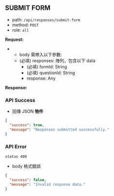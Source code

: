 ## SUBMIT FORM

- path: `/api/responses/submit-form`
- method: `POST`
- role: `all`

**Request:**

- - body 需帶入以下參數:
  - (必填) responses: 陣列，包含以下 data
    - (必填) formId: String
    - (必填) questionId: String
    - response: Any

**Response:**

### API Success

- 回傳 JSON **物件**

```json
{
  "success": true,
  "message": "Responses submitted successfully."
}
```

### API Error

`status 400`

- body 格式錯誤

```json
{
  "success": false,
  "message": "Invalid response data."
}
```
